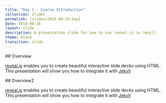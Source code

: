 ```yaml
---
title: "Day 1 - Course Introduction"
collection: slides
permalink: /slides/2019-08-26-day1
date: 2019-08-26
layout: slide
description: A presentation slide for how to use reveal.js in Jekyll
theme: black
transition: slide
---
```


<section data-markdown>
## Overview

[reveal.js](https://github.com/hakimel/reveal.js/) enables you to create
beautiful interactive slide decks using HTML. This presentation will show you
how to integrate it with [Jekyll](http://jekyllrb.com/)
</section>

<section data-markdown>
## Overview2

[reveal.js](https://github.com/hakimel/reveal.js/) enables you to create
beautiful interactive slide decks using HTML. This presentation will show you
how to integrate it with [Jekyll](http://jekyllrb.com/)
</section>
